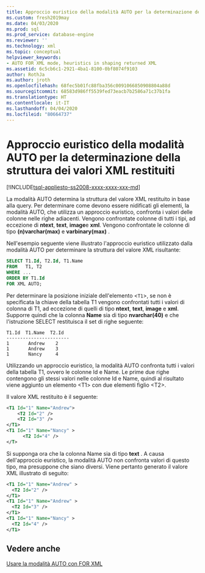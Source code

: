 ```yaml
---
title: Approccio euristico della modalità AUTO per la determinazione della struttura dei valori XML restituiti | Microsoft Docs
ms.custom: fresh2019may
ms.date: 04/03/2020
ms.prod: sql
ms.prod_service: database-engine
ms.reviewer: ''
ms.technology: xml
ms.topic: conceptual
helpviewer_keywords:
- AUTO FOR XML mode, heuristics in shaping returned XML
ms.assetid: 6c5cb6c1-2921-4ba1-8100-0bf8074f9103
author: RothJa
ms.author: jroth
ms.openlocfilehash: 68fec5b01fc88fba356c0091066850908804a88d
ms.sourcegitcommit: 68583d986ff5539fed73eacb7b2586a71c37b1fa
ms.translationtype: HT
ms.contentlocale: it-IT
ms.lasthandoff: 04/04/2020
ms.locfileid: "80664737"
---
```

# <a name="auto-mode-heuristics-in-shaping-returned-xml"></a>Approccio euristico della modalità AUTO per la determinazione della struttura dei valori XML restituiti

[!INCLUDE[tsql-appliesto-ss2008-xxxx-xxxx-xxx-md](../../includes/tsql-appliesto-ss2008-asdb-xxxx-xxx-md.md)]

La modalità AUTO determina la struttura del valore XML restituito in base alla query. Per determinare come devono essere nidificati gli elementi, la modalità AUTO, che utilizza un approccio euristico, confronta i valori delle colonne nelle righe adiacenti. Vengono confrontate colonne di tutti i tipi, ad eccezione di **ntext**, **text**, **image**e **xml**. Vengono confrontate le colonne di tipo **(n)varchar(max)** e **varbinary(max)** .  
  
 Nell'esempio seguente viene illustrato l'approccio euristico utilizzato dalla modalità AUTO per determinare la struttura del valore XML risultante:  
  
```sql
SELECT T1.Id, T2.Id, T1.Name  
FROM   T1, T2  
WHERE ...  
ORDER BY T1.Id
FOR XML AUTO;
```  
  
 Per determinare la posizione iniziale dell'elemento <`T1`>, se non è specificata la chiave della tabella T1 vengono confrontati tutti i valori di colonna di T1, ad eccezione di quelli di tipo **ntext**, **text**, **image** e **xml**. Supporre quindi che la colonna **Name** sia di tipo **nvarchar(40)** e che l'istruzione SELECT restituisca il set di righe seguente:  
  
```  
T1.Id  T1.Name  T2.Id  
-----------------------  
1       Andrew    2  
1       Andrew    3  
1       Nancy     4  
```  
  
 Utilizzando un approccio euristico, la modalità AUTO confronta tutti i valori della tabella T1, ovvero le colonne Id e Name. Le prime due righe contengono gli stessi valori nelle colonne Id e Name, quindi al risultato viene aggiunto un elemento \<T1> con due elementi figlio \<T2>.  
  
 Il valore XML restituito è il seguente:  
  
```xml
<T1 Id="1" Name="Andrew">  
    <T2 Id="2" />  
    <T2 Id="3" />  
</T1>  
<T1 Id="1" Name="Nancy" >  
      <T2 Id="4" />  
</T>  
```  
  
 Si supponga ora che la colonna Name sia di tipo **text** . A causa dell'approccio euristico, la modalità AUTO non confronta valori di questo tipo, ma presuppone che siano diversi. Viene pertanto generato il valore XML illustrato di seguito:  
  
```xml
<T1 Id="1" Name="Andrew" >  
  <T2 Id="2" />  
</T1>  
<T1 Id="1" Name="Andrew" >  
  <T2 Id="3" />  
</T1>  
<T1 Id="1" Name="Nancy" >  
  <T2 Id="4" />  
</T1>  
```  
  
## <a name="see-also"></a>Vedere anche  
 [Usare la modalità AUTO con FOR XML](../../relational-databases/xml/use-auto-mode-with-for-xml.md)  
  
  
